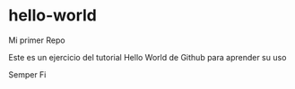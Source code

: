 # hello-world
Mi primer Repo

Este es un ejercicio del tutorial Hello World de Github para aprender su uso

Semper Fi
